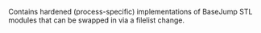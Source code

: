 Contains hardened (process-specific) implementations of BaseJump STL modules that can be swapped in via a filelist change.
